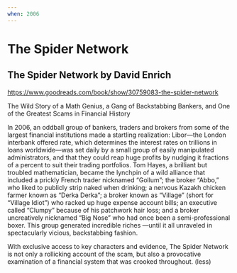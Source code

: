 ```yaml
---
when: 2006
---
```


# The Spider Network

## The Spider Network by David Enrich

<https://www.goodreads.com/book/show/30759083-the-spider-network>

The Wild Story of a Math Genius, a Gang of Backstabbing Bankers, and One of the Greatest Scams in Financial History

In 2006, an oddball group of bankers, traders and brokers from some of the largest financial institutions made a startling realization: Libor—the London interbank offered rate, which determines the interest rates on trillions in loans worldwide—was set daily by a small group of easily manipulated administrators, and that they could reap huge profits by nudging it fractions of a percent to suit their trading portfolios. Tom Hayes, a brilliant but troubled mathematician, became the lynchpin of a wild alliance that included a prickly French trader nicknamed “Gollum”; the broker “Abbo,” who liked to publicly strip naked when drinking; a nervous Kazakh chicken farmer known as “Derka Derka”; a broker known as “Village” (short for “Village Idiot”) who racked up huge expense account bills; an executive called “Clumpy” because of his patchwork hair loss; and a broker uncreatively nicknamed “Big Nose” who had once been a semi-professional boxer. This group generated incredible riches —until it all unraveled in spectacularly vicious, backstabbing fashion.

With exclusive access to key characters and evidence, The Spider Network is not only a rollicking account of the scam, but also a provocative examination of a financial system that was crooked throughout. (less)
